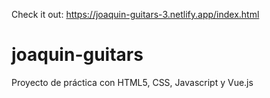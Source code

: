 Check it out: https://joaquin-guitars-3.netlify.app/index.html

# joaquin-guitars
Proyecto de práctica con HTML5, CSS, Javascript y Vue.js
